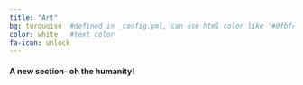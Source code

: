 ```yaml
---
title: "Art"
bg: turquoise  #defined in _config.yml, can use html color like '#0fbfcf'
color: white   #text color
fa-icon: unlock
---
```


#### A new section- oh the humanity!